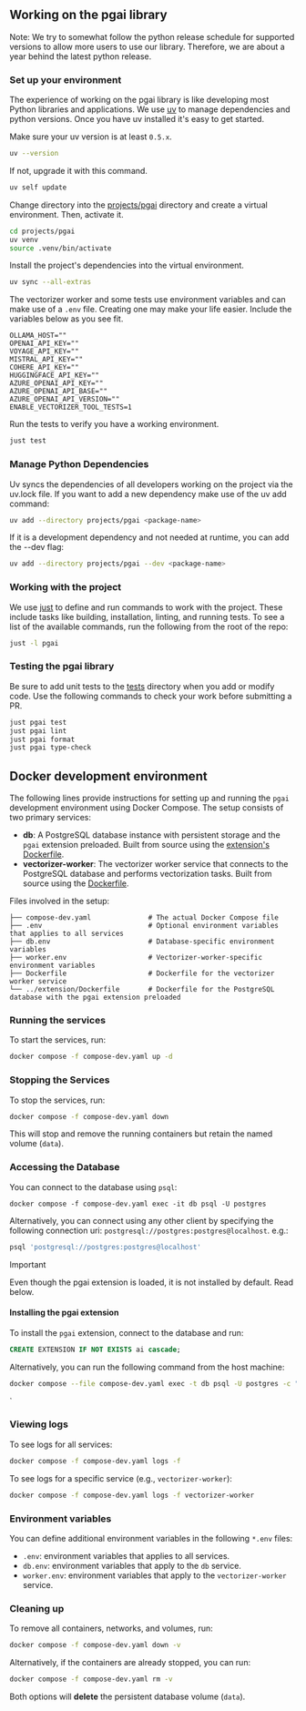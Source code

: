 ## Working on the pgai library


Note: We try to somewhat follow the python release schedule for supported versions to allow more users to use our library.
Therefore, we are about a year behind the latest python release.

### Set up your environment

The experience of working on the pgai library is like developing most Python
libraries and applications. We use [uv](https://docs.astral.sh/uv/getting-started/installation/) to manage dependencies and python versions. Once you have uv installed it's easy to get started.

Make sure your uv version is at least `0.5.x`.

```bash
uv --version
```

If not, upgrade it with this command.

```bash
uv self update
```

Change directory into the [projects/pgai](/projects/pgai) directory and create a
virtual environment. Then, activate it.

```bash
cd projects/pgai
uv venv
source .venv/bin/activate
```

Install the project's dependencies into the virtual environment.

```bash
uv sync --all-extras
```

The vectorizer worker and some tests use environment variables and can make use
of a `.env` file. Creating one may make your life easier. Include the variables 
below as you see fit.

```text
OLLAMA_HOST=""
OPENAI_API_KEY=""
VOYAGE_API_KEY=""
MISTRAL_API_KEY=""
COHERE_API_KEY=""
HUGGINGFACE_API_KEY=""
AZURE_OPENAI_API_KEY=""
AZURE_OPENAI_API_BASE=""
AZURE_OPENAI_API_VERSION=""
ENABLE_VECTORIZER_TOOL_TESTS=1
```

Run the tests to verify you have a working environment.

```bash
just test
```

### Manage Python Dependencies

Uv syncs the dependencies of all developers working on the project via the uv.lock file. If you want to add a new dependency make use of the uv add command:

```bash
uv add --directory projects/pgai <package-name>
```

If it is a development dependency and not needed at runtime, you can add the --dev flag:

```bash
uv add --directory projects/pgai --dev <package-name>
```

### Working with the project

We use [just](https://just.systems/man/en/) to define and run commands to work
with the project. These include tasks like building, installation, linting, 
and running tests. To see a list of the available commands, run the following 
from the root of the repo:

```bash
just -l pgai
```

### Testing the pgai library

Be sure to add unit tests to the [tests](/projects/pgai/tests) directory when
you add or modify code. Use the following commands to check your work before
submitting a PR.

```bash
just pgai test
just pgai lint
just pgai format
just pgai type-check
```

## Docker development environment

The following lines provide instructions for setting up and running the `pgai` development environment using Docker Compose. The setup consists of two primary services:

- **db**: A PostgreSQL database instance with persistent storage and the `pgai` extension preloaded. Built from source using the [extension's Dockerfile](../extension/Dockerfile).
- **vectorizer-worker**: The vectorizer worker service that connects to the PostgreSQL database and performs vectorization tasks. Built from source using the [Dockerfile](./Dockerfile).

Files involved in the setup:

```
├── compose-dev.yaml              # The actual Docker Compose file
├── .env                          # Optional environment variables that applies to all services
├── db.env                        # Database-specific environment variables
├── worker.env                    # Vectorizer-worker-specific environment variables
├── Dockerfile                    # Dockerfile for the vectorizer worker service
└── ../extension/Dockerfile       # Dockerfile for the PostgreSQL database with the pgai extension preloaded
```

### Running the services
To start the services, run:

```sh
docker compose -f compose-dev.yaml up -d
```

### Stopping the Services
To stop the services, run:

```sh
docker compose -f compose-dev.yaml down
```

This will stop and remove the running containers but retain the named volume (`data`).

### Accessing the Database
You can connect to the database using `psql`:

```shell
docker compose -f compose-dev.yaml exec -it db psql -U postgres
```

Alternatively, you can connect using any other client by specifying the following connection uri: `postgresql://postgres:postgres@localhost`. e.g.:

```sh
psql 'postgresql://postgres:postgres@localhost'
```

> [!IMPORTANT]  
> Even though the pgai extension is loaded, it is not installed by default. Read below.

#### Installing the pgai extension
To install the `pgai` extension, connect to the database and run:

```sql
CREATE EXTENSION IF NOT EXISTS ai cascade;
```

Alternatively, you can run the following command from the host machine:

```sh
docker compose --file compose-dev.yaml exec -t db psql -U postgres -c "CREATE EXTENSION IF NOT EXISTS ai cascade;"
```
`
### Viewing logs
To see logs for all services:

```sh
docker compose -f compose-dev.yaml logs -f
```

To see logs for a specific service (e.g., `vectorizer-worker`):

```sh
docker compose -f compose-dev.yaml logs -f vectorizer-worker
```

### Environment variables
You can define additional environment variables in the following `*.env` files:

- `.env`: environment variables that applies to all services.
- `db.env`: environment variables that apply to the `db` service.
- `worker.env`: environment variables that apply to the `vectorizer-worker` service.

### Cleaning up
To remove all containers, networks, and volumes, run:

```sh
docker compose -f compose-dev.yaml down -v
```

Alternatively, if the containers are already stopped, you can run:

```sh
docker compose -f compose-dev.yaml rm -v
```

Both options will **delete** the persistent database volume (`data`).
